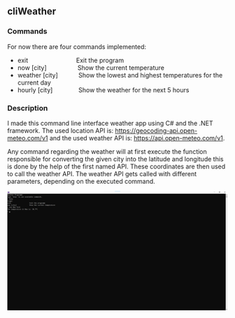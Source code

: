 ## cliWeather

### Commands

For now there are four commands implemented:

- exit &nbsp;&nbsp;&nbsp;&nbsp;&nbsp;&nbsp;&nbsp;&nbsp;&nbsp;&nbsp;&nbsp;&nbsp;&nbsp;&nbsp;&nbsp;&nbsp;&nbsp;&nbsp;&nbsp;&nbsp;&nbsp;&nbsp;&nbsp;&nbsp;&nbsp;&nbsp; Exit the program
- now [city] &nbsp;&nbsp;&nbsp;&nbsp;&nbsp;&nbsp;&nbsp;&nbsp;&nbsp;&nbsp;&nbsp;&nbsp;&nbsp;&nbsp;&nbsp;&nbsp; Show the current temperature
- weather [city] &nbsp;&nbsp;&nbsp;&nbsp;&nbsp;&nbsp;&nbsp;&nbsp;&nbsp;&nbsp; Show the lowest and highest temperatures for the current day
- hourly [city] &nbsp;&nbsp;&nbsp;&nbsp;&nbsp;&nbsp;&nbsp;&nbsp;&nbsp;&nbsp;&nbsp;&nbsp;&nbsp; Show the weather for the next 5 hours

### Description

I made this command line interface weather app using C# and the .NET framework. The used location API is: https://geocoding-api.open-meteo.com/v1 and the used weather API is: https://api.open-meteo.com/v1.

Any command regarding the weather will at first execute the function responsible for converting the given city into the latitude and longitude this is done by the help of the first named API. These coordinates are then used to call the weather API. The weather API gets called with different parameters, depending on the executed command.

![project picture](/assets/image.png)
